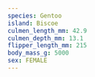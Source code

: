 ```yaml
---
species: Gentoo
island: Biscoe
culmen_length_mm: 42.9
culmen_depth_mm: 13.1
flipper_length_mm: 215
body_mass_g: 5000
sex: FEMALE
---
```

